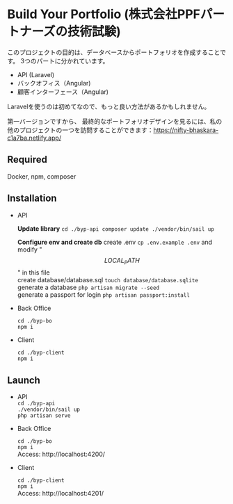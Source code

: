 # Build Your Portfolio (株式会社PPFパートナーズの技術試験)

このプロジェクトの目的は、データベースからポートフォリオを作成することです。
3つのパートに分かれています。
- API (Laravel)
- バックオフィス（Angular)
- 顧客インターフェース（Angular)

Laravelを使うのは初めてなので、もっと良い方法があるかもしれません。

第一バージョンですから、 最終的なポートフォリオデザインを見るには、私の他のプロジェクトの一つを訪問することができます：https://nifty-bhaskara-c1a7ba.netlify.app/  

## Required

  Docker, npm, composer

## Installation

  * API

    **Update library**
      `cd ./byp-api
      composer update
      ./vendor/bin/sail up
      `

    **Configure env and create db**
      create .env `cp .env.example .env` and modify "$$LOCAL_PATH$$" in this file  
      create database/database.sql `touch database/database.sqlite`  
      generate a database `php artisan migrate --seed`  
      generate a passport for login `php artisan passport:install`

  * Back Office
    
    `cd ./byp-bo`  
    `npm i`
    
  * Client
  
    `cd ./byp-client`  
    `npm i`


## Launch

  * API  
    `cd ./byp-api`  
    `./vendor/bin/sail up`    
    `php artisan serve`  
  
  
  * Back Office
    
    `cd ./byp-bo`  
    `npm i`  
    Access: http://localhost:4200/
    
  * Client
  
    `cd ./byp-client`  
    `npm i`  
    Access: http://localhost:4201/
  
  
